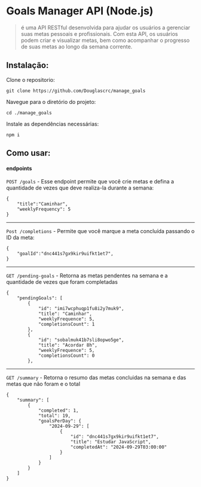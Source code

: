 # Goals Manager API (Node.js)
> é uma API RESTful desenvolvida para ajudar os usuários a gerenciar suas metas pessoais e profissionais. Com esta API, os usuários podem criar e visualizar metas, bem como acompanhar o progresso de suas metas ao longo da semana corrente.

## Instalação:
Clone o repositorio:<br/>
```
git clone https://github.com/Douglascrc/manage_goals

```
Navegue para o diretório do projeto:<br/>
```   
cd ./manage_goals
````
Instale as dependências necessárias:<br/>
```
npm i
```
## Como usar:
#### endpoints
`POST /goals` - Esse endpoint permite que você crie metas e defina a quantidade de vezes que deve realiza-la durante a semana:
```
{
    "title":"Caminhar",
    "weeklyFrequency": 5 
}
```
------
`Post /completions` - Permite que você marque a meta concluída passando o ID da meta:
```
{
    "goalId":"dnc441s7gx9kir9uifkt1et7",  
}
```
---
`GET /pending-goals` - Retorna as metas pendentes na semana e a quantidade de vezes que foram completadas
```
{
    "pendingGoals": [
        {
            "id": "imi7wcphuqp1fu8i2y7muk9",
            "title": "Caminhar",
            "weeklyFrequence": 5,
            "completionsCount": 1
        },
        {
            "id": "sobalmuk41b7sli8opwo5ge",
            "title": "Acordar 8h",
            "weeklyFrequence": 5,
            "completionsCount": 0
        },
```
___
`GET /summary` - Retorna o resumo das metas concluidas na semana e das metas que não foram e o total
```
{
    "summary": [
        {
            "completed": 1,
            "total": 19,
            "goalsPerDay": {
                "2024-09-29": [
                    {
                        "id": "dnc441s7gx9kir9uifkt1et7",
                        "title": "Estudar JavaScript",
                        "completedAt": "2024-09-29T03:00:00"
                    }
                ]
            }
        }
    ]
}
```
